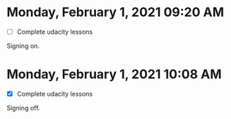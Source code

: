 # Monday, February  1, 2021 09:20 AM

- [ ] Complete udacity lessons 

Signing on.

# Monday, February  1, 2021 10:08 AM

- [x] Complete udacity lessons 

Signing off.
